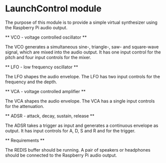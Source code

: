 LaunchControl module
====================

The purpose of this module is to provide a simple virtual synthesizer using the Raspberry Pi audio output.

** VCO - voltage controlled oscillator **

The VCO generates a simultaneous sine-, triangle-, saw- and square-wave signal, which are mixed into the audio output. It has one input control for the pitch and four input controls for the mixer.

** LFO - low frequency oscillator **

The LFO shapes the audio envelope. The LFO has two input controls for the frequency and the depth.

** VCA - voltage controlled amplifier **

The VCA shapes the audio envelope. The VCA has a single input controls for the attenuation.

** ADSR - attack, decay, sustain, release **

The ADSR takes a trigger as input and generates a continuous envelope as output. It has input controls for A, D, S and R and for the trigger.

** Requirements **

The REDIS buffer should be running.
A pair of speakers or headphones should be connected to the Raspberry Pi audio output.
